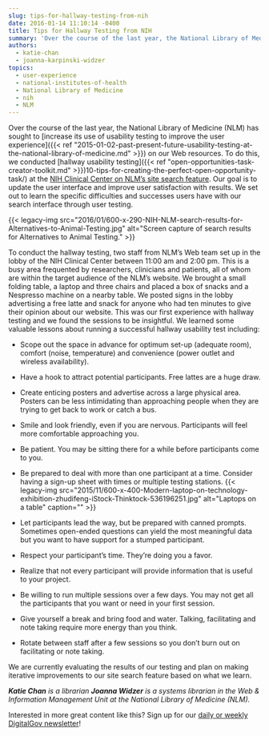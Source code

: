 ```yaml
---
slug: tips-for-hallway-testing-from-nih
date: 2016-01-14 11:10:14 -0400
title: Tips for Hallway Testing from NIH
summary: 'Over the course of the last year, the National Library of Medicine (NLM) has sought to increase its use of usability testing to improve the user experience on our Web resources. To do this, we conducted hallway usability testing at the NIH Clinical Center on NLM&#8217;s site search feature. Our goal is to update the'
authors:
  - katie-chan
  - joanna-karpinski-widzer
topics:
  - user-experience
  - national-institutes-of-health
  - National Library of Medicine
  - nih
  - NLM
---
```


Over the course of the last year, the National Library of Medicine (NLM) has sought to [increase its use of usability testing to improve the user experience]({{< ref "2015-01-02-past-present-future-usability-testing-at-the-national-library-of-medicine.md" >}}) on our Web resources. To do this, we conducted [hallway usability testing]({{< ref "open-opportunities-task-creator-toolkit.md" >}})10-tips-for-creating-the-perfect-open-opportunity-task/) at the [NIH Clinical Center on NLM&#8217;s site search feature](https://vsearch.nlm.nih.gov/vivisimo/cgi-bin/query-meta?query=&v%3Aproject=nlm-main-website). Our goal is to update the user interface and improve user satisfaction with results. We set out to learn the specific difficulties and successes users have with our search interface through user testing.

{{< legacy-img src="2016/01/600-x-290-NIH-NLM-search-results-for-Alternatives-to-Animal-Testing.jpg" alt="Screen capture of search results for Alternatives to Animal Testing." >}}

To conduct the hallway testing, two staff from NLM&#8217;s Web team set up in the lobby of the NIH Clinical Center between 11:00 am and 2:00 pm. This is a busy area frequented by researchers, clinicians and patients, all of whom are within the target audience of the NLM&#8217;s website. We brought a small folding table, a laptop and three chairs and placed a box of snacks and a Nespresso machine on a nearby table. We posted signs in the lobby advertising a free latte and snack for anyone who had ten minutes to give their opinion about our website. This was our first experience with hallway testing and we found the sessions to be insightful. We learned some valuable lessons about running a successful hallway usability test including:

  * Scope out the space in advance for optimum set-up (adequate room), comfort (noise, temperature) and convenience (power outlet and wireless availability).
  * Have a hook to attract potential participants. Free lattes are a huge draw.
  * Create enticing posters and advertise across a large physical area. Posters can be less intimidating than approaching people when they are trying to get back to work or catch a bus.
  * Smile and look friendly, even if you are nervous. Participants will feel more comfortable approaching you.
  * Be patient. You may be sitting there for a while before participants come to you.
  * Be prepared to deal with more than one participant at a time. Consider having a sign-up sheet with times or multiple testing stations. {{< legacy-img src="2015/11/600-x-400-Modern-laptop-on-technology-exhibition-zhudifeng-iStock-Thinktock-536196251.jpg" alt="Laptops on a table" caption="" >}} 

  * Let participants lead the way, but be prepared with canned prompts. Sometimes open-ended questions can yield the most meaningful data but you want to have support for a stumped participant.
  * Respect your participant&#8217;s time. They&#8217;re doing you a favor.
  * Realize that not every participant will provide information that is useful to your project.
  * Be willing to run multiple sessions over a few days. You may not get all the participants that you want or need in your first session.
  * Give yourself a break and bring food and water. Talking, facilitating and note taking require more energy than you think.
  * Rotate between staff after a few sessions so you don&#8217;t burn out on facilitating or note taking.

We are currently evaluating the results of our testing and plan on making iterative improvements to our site search feature based on what we learn.

 

_**Katie Chan** is a _librarian_ **Joanna Widzer** is a systems librarian in the Web & Information Management Unit at the National Library of Medicine (NLM)._

 

Interested in more great content like this? Sign up for our [daily or weekly DigitalGov newsletter](https://public.govdelivery.com/accounts/USHOWTO/subscriber/new)!